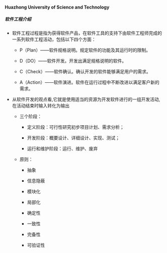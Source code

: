#### Huazhong University of Science and Technology

##### 软件工程介绍

- 软件工程过程是指为获得软件产品，在软件工具的支持下由软件工程师完成的一系列软件工程活动，包括以下四个方面：
    - P（Plan）——软件规格说明。规定软件的功能及其运行时的限制。

    - D（DO）——软件开发。开发出满足规格说明的软件。

    - C（Check）——软件确认。确认开发的软件能够满足用户的需求。

    - A（Action）——软件演进。软件在运行过程中不断改进以满足客户新的需求。

- 从软件开发的观点看,它就是使用适当的资源为开发软件进行的一组开发活动,在活动结束时输入转化为输出
    - 三个阶段：
        - 定义阶段：可行性研究初步项目计划、需求分析；

        - 开发阶段：概要设计、详细设计、实现、测试；

        - 运行和维护阶段：运行、维护、废弃

    - 原则：
        - 抽象

        - 信息隐蔽

        - 模块化

        - 局部化

        - 确定性

        - 一致性

        - 完备性
        
        - 可验证性
